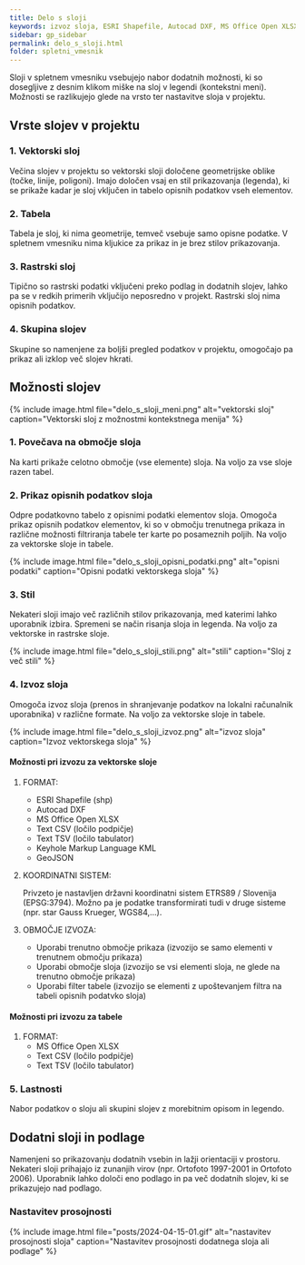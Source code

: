 ```yaml
---
title: Delo s sloji
keywords: izvoz sloja, ESRI Shapefile, Autocad DXF, MS Office Open XLSX, Text CSV, Text TSV, Keyhole Markup Language KML, GeoJSON, opisni podatki, kontekstni meni, vektorski sloj, tabela, rastrski sloj, skupina slojev
sidebar: gp_sidebar
permalink: delo_s_sloji.html
folder: spletni_vmesnik
---
```


Sloji v spletnem vmesniku vsebujejo nabor dodatnih možnosti, ki so dosegljive z desnim klikom miške na sloj v legendi (kontekstni meni).
Možnosti se razlikujejo glede na vrsto ter nastavitve sloja v projektu.

## Vrste slojev v projektu

### 1. Vektorski sloj

Večina slojev v projektu so vektorski sloji določene geometrijske oblike (točke, linije, poligoni). Imajo določen vsaj en stil prikazovanja (legenda), ki se prikaže kadar je sloj vključen
in tabelo opisnih podatkov vseh elementov.

### 2. Tabela

Tabela je sloj, ki nima geometrije, temveč vsebuje samo opisne podatke. V spletnem vmesniku nima kljukice za prikaz in je brez stilov prikazovanja.

### 3. Rastrski sloj

Tipično so rastrski podatki vključeni preko podlag in dodatnih slojev, lahko pa se v redkih primerih vključijo neposredno v projekt. Rastrski sloj nima opisnih podatkov.

### 4. Skupina slojev

Skupine so namenjene za boljši pregled podatkov v projektu, omogočajo pa prikaz ali izklop več slojev hkrati.

## Možnosti slojev

{% include image.html file="delo_s_sloji_meni.png" alt="vektorski sloj" caption="Vektorski sloj z možnostmi kontekstnega menija" %}

### 1. Povečava na območje sloja

Na karti prikaže celotno območje (vse elemente) sloja. Na voljo za vse sloje razen tabel.

### 2. Prikaz opisnih podatkov sloja

Odpre podatkovno tabelo z opisnimi podatki elementov sloja. Omogoča prikaz opisnih podatkov elementov, ki so v območju trenutnega prikaza
in različne možnosti filtriranja tabele ter karte po posameznih poljih. Na voljo za vektorske sloje in tabele.

{% include image.html file="delo_s_sloji_opisni_podatki.png" alt="opisni podatki" caption="Opisni podatki vektorskega sloja" %}

### 3. Stil

Nekateri sloji imajo več različnih stilov prikazovanja, med katerimi lahko uporabnik izbira. Spremeni se način risanja sloja in legenda. Na voljo za vektorske in rastrske sloje.

{% include image.html file="delo_s_sloji_stili.png" alt="stili" caption="Sloj z več stili" %}

### 4. Izvoz sloja

Omogoča izvoz sloja (prenos in shranjevanje podatkov na lokalni računalnik uporabnika) v različne formate. Na voljo za vektorske sloje in tabele.

{% include image.html file="delo_s_sloji_izvoz.png" alt="izvoz sloja" caption="Izvoz vektorskega sloja" %}

#### Možnosti pri izvozu za vektorske sloje

1. FORMAT:
   - ESRI Shapefile (shp)
   - Autocad DXF
   - MS Office Open XLSX
   - Text CSV (ločilo podpičje)
   - Text TSV (ločilo tabulator)
   - Keyhole Markup Language KML
   - GeoJSON

2. KOORDINATNI SISTEM:

    Privzeto je nastavljen državni koordinatni sistem ETRS89 / Slovenija (EPSG:3794). Možno pa je podatke transformirati tudi v druge sisteme
   (npr. star Gauss Krueger, WGS84,...).

3. OBMOČJE IZVOZA:
    - Uporabi trenutno območje prikaza (izvozijo se samo elementi v trenutnem območju prikaza)
    - Uporabi območje sloja (izvozijo se vsi elementi sloja, ne glede na trenutno območje prikaza)
    - Uporabi filter tabele (izvozijo se elementi z upoštevanjem filtra na tabeli opisnih podatvko sloja)

#### Možnosti pri izvozu za tabele

1. FORMAT:
   - MS Office Open XLSX
   - Text CSV (ločilo podpičje)
   - Text TSV (ločilo tabulator)

### 5. Lastnosti

Nabor podatkov o sloju ali skupini slojev z morebitnim opisom in legendo.

##  Dodatni sloji in podlage

Namenjeni so prikazovanju dodatnih vsebin in lažji orientaciji v prostoru. Nekateri sloji prihajajo iz zunanjih virov (npr. Ortofoto 1997-2001 in Ortofoto 2006).
Uporabnik lahko določi eno podlago in pa več dodatnih slojev, ki se prikazujejo nad podlago.

### Nastavitev prosojnosti

{% include image.html file="posts/2024-04-15-01.gif" alt="nastavitev prosojnosti sloja" caption="Nastavitev prosojnosti dodatnega sloja ali podlage" %}
